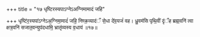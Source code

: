 +++
title = "१७ धृष्टिरस्यपाऽग्नेऽअग्निमामादं जहि"

+++
धृष्टि॑र॒स्यपा॑ऽग्नेऽअ॒ग्निमा॒मादं॑ जहि॒ निष्क्र॒व्याद॑ँ से॒धा दे॑व॒यजं॑ वह। ध्रु॒वम॑सि पृथि॒वीं दृ॑ँह ब्रह्म॒वनि॑ त्वा क्षत्र॒वनि॑ सजात॒वन्युप॑दधामि॒ भ्रातृ॑व्यस्य व॒धाय॑ ॥१७॥